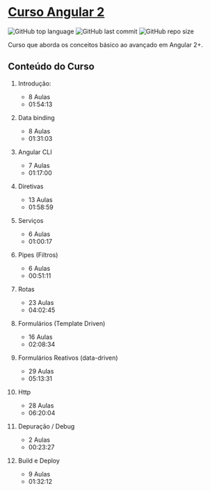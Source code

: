 # [Curso Angular 2](https://loiane.training/curso/angular)

![GitHub top language](https://img.shields.io/github/languages/top/rafamatoso/angular2-course)
![GitHub last commit](https://img.shields.io/github/last-commit/rafamatoso/angular2-course)
![GitHub repo size](https://img.shields.io/github/repo-size/rafamatoso/angular2-course)

Curso que aborda os conceitos básico ao avançado em Angular 2+.

## Conteúdo do Curso

1. Introdução:
   - 8 Aulas
   - 01:54:13

2. Data binding
   - 8 Aulas
   - 01:31:03

3. Angular CLI
    - 7 Aulas
    - 01:17:00
4. Diretivas
    - 13 Aulas
    - 01:58:59
5. Serviços
    - 6 Aulas
    - 01:00:17
6. Pipes (Filtros)
    - 6 Aulas
    - 00:51:11
7. Rotas
    - 23 Aulas
    - 04:02:45
8. Formulários (Template Driven)
    - 16 Aulas
    - 02:08:34
9. Formulários Reativos (data-driven)
    - 29 Aulas
    - 05:13:31
10. Http
    - 28 Aulas
    - 06:20:04
11. Depuração / Debug
    - 2 Aulas
    - 00:23:27
12. Build e Deploy
    - 9 Aulas
    - 01:32:12
